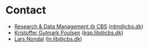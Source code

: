 # Contact 
- [Research & Data Management @ CBS](https://www.cbs.dk/en/research/cbs-research-profile/research-data-management) (rdm@cbs.dk)
- [Kristoffer Gulmark Poulsen](https://www.cbs.dk/en/cbs/organisation/faellesadministrationen/bibliotek/staff/kgplib) (kgp.lib@cbs.dk)
- [Lars Nondal](https://www.cbs.dk/en/about-cbs/organisation/shared-central-services/library/staff/lnlib) (ln.lib@cbs.dk)